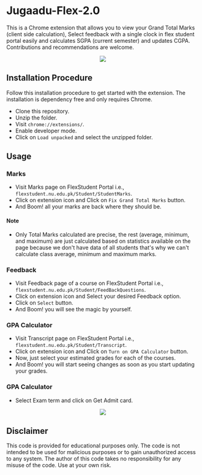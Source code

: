 # Jugaadu-Flex-2.0

This is a Chrome extension that allows you to view your Grand Total Marks (client side calculation), Select feedback with a single clock in flex student portal easily and calculates SGPA (current semester) and updates CGPA. Contributions and recommendations are welcome.

<p align="center">
  <img src="https://github.com/fahadsheikh003/Jugaadu-Flex-2.0/assets/87650614/ecdef46f-7fd7-43eb-8118-03fc5cf2dde6" />
</p>
  
## Installation Procedure
Follow this installation procedure to get started with the extension. The installation is dependency free and only requires Chrome.

* Clone this repository.
* Unzip the folder.
* Visit  ```chrome://extensions/```.
* Enable developer mode.
* Click on ```Load unpacked``` and select the unzipped folder.

## Usage
### Marks
* Visit Marks page on FlexStudent Portal i.e., ```flexstudent.nu.edu.pk/Student/StudentMarks```.
* Click on extension icon and Click on ```Fix Grand Total Marks``` button.
* And Boom! all your marks are back where they should be.
#### Note
* Only Total Marks calculated are precise, the rest (average, minimum, and maximum) are just calculated based on statistics available on the page because we don't have data of all students that's why we can't calculate class average, minimum and maximum marks.

### Feedback
* Visit Feedback page of a course on FlexStudent Portal i.e., ```flexstudent.nu.edu.pk/Student/FeedBackQuestions```.
* Click on extension icon and Select your desired Feedback option.
* Click on ```Select``` button.
* And Boom! you will see the magic by yourself. 

### GPA Calculator
* Visit Transcript page on FlexStudent Portal i.e., ```flexstudent.nu.edu.pk/Student/Transcript```.
* Click on extension icon and Click on ```Turn on GPA Calculator``` button.
* Now, just select your estimated grades for each of the courses.
* And Boom! you will start seeing changes as soon as you start updating your grades.

### GPA Calculator
* Select Exam term and click on Get Admit card.

<p align="center">
  <img src="https://github.com/fahadsheikh003/Jugaadu-Flex-2.0/assets/87650614/2f3f1407-7284-41d4-8fb3-fb6735b6cb98" />
</p>

## Disclaimer
This code is provided for educational purposes only. The code is not intended to be used for malicious purposes or to gain unauthorized access to any system. The author of this code takes no responsibility for any misuse of the code. Use at your own risk. 
